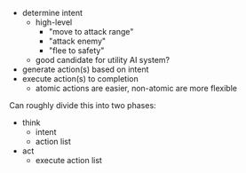 - determine intent
  - high-level
    - "move to attack range"
    - "attack enemy"
    - "flee to safety"
  - good candidate for utility AI system?
- generate action(s) based on intent
- execute action(s) to completion
  - atomic actions are easier, non-atomic are more flexible

Can roughly divide this into two phases:
- think
  - intent
  - action list
- act
  - execute action list
